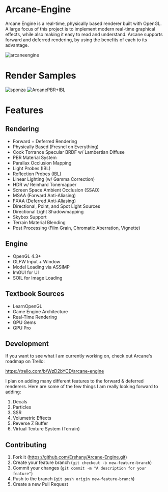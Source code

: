 # Arcane-Engine
Arcane Engine is a real-time, physically based renderer built with OpenGL. A large focus of this project is to implement modern real-time graphical effects, while also making it easy to read and understand. Arcane supports forward and deferred rendering, by using the benefits of each to its advantage.

![arcaneengine](https://user-images.githubusercontent.com/11170417/27188219-75d8814e-51bb-11e7-907b-1be35da8de38.png)

# Render Samples
![sponza](https://user-images.githubusercontent.com/11170417/62843504-41fa2f00-bc88-11e9-9e9f-8b27d2873298.png)
![ArcanePBR+IBL](https://user-images.githubusercontent.com/11170417/58596408-f7007c00-8241-11e9-895c-cab452548672.png)

# Features

## Rendering
- Forward + Deferred Rendering
- Physically Based (Fresnel on Everything)
- Cook Torrance Specular BRDF w/ Lambertian Diffuse
- PBR Material System
- Parallax Occlusion Mapping
- Light Probes (IBL)
- Reflection Probes (IBL)
- Linear Lighting (w/ Gamma Correction)
- HDR w/ Reinhard Tonemapper
- Screen Space Ambient Occlusion (SSAO)
- MSAA (Forward Anti-Aliasing)
- FXAA (Deferred Anti-Aliasing)
- Directional, Point, and Spot Light Sources
- Directional Light Shadowmapping
- Skybox Support
- Terrain Material Blending
- Post Processing (Film Grain, Chromatic Aberration, Vignette)

## Engine
- OpenGL 4.3+
- GLFW Input + Window
- Model Loading via ASSIMP
- ImGUI for UI
- SOIL for Image Loading

## Textbook Sources
- LearnOpenGL
- Game Engine Architecture
- Real-Time Rendering
- GPU Gems
- GPU Pro

## Development
If you want to see what I am currently working on, check out Arcane's roadmap on Trello:

https://trello.com/b/WzD2bYCD/arcane-engine

I plan on adding many different features to the forward & deferred renderers. Here are some of the few things I am really looking forward to adding:
1. Decals
1. Particles
1. SSR
1. Volumetric Effects
1. Reverse Z Buffer
1. Virtual Texture System (Terrain)

## Contributing
1. Fork it (https://github.com/Ershany/Arcane-Engine.git)
1. Create your feature branch (`git checkout -b new-feature-branch`)
1. Commit your changes (`git commit -m "A description for your feature"`)
1. Push to the branch (`git push origin new-feature-branch`)
1. Create a new Pull Request
